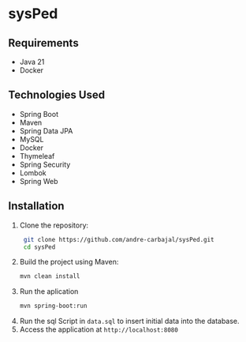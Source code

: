 # sysPed

## Requirements
- Java 21
- Docker

## Technologies Used
- Spring Boot
- Maven
- Spring Data JPA
- MySQL
- Docker
- Thymeleaf
- Spring Security
- Lombok
- Spring Web

## Installation
1. Clone the repository:
   ```bash
    git clone https://github.com/andre-carbajal/sysPed.git
    cd sysPed
    ```
2. Build the project using Maven:
    ```bash
    mvn clean install
    ```
3. Run the aplication
    ```bash
    mvn spring-boot:run
    ```
4. Run the sql Script in `data.sql` to insert initial data into the database.
5. Access the application at `http://localhost:8080`
